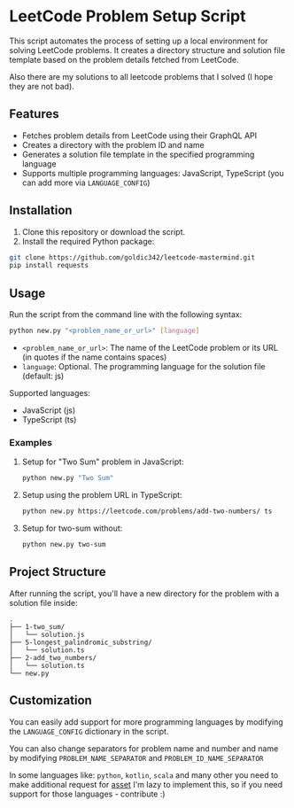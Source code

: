# LeetCode Problem Setup Script

This script automates the process of setting up a local environment for solving LeetCode problems. It creates a directory structure and solution file template based on the problem details fetched from LeetCode.

Also there are my solutions to all leetcode problems that I solved (I hope they are not bad).

## Features

- Fetches problem details from LeetCode using their GraphQL API
- Creates a directory with the problem ID and name
- Generates a solution file template in the specified programming language
- Supports multiple programming languages: JavaScript, TypeScript (you can add more via `LANGUAGE_CONFIG`)

## Installation

1. Clone this repository or download the script.
2. Install the required Python package:

```bash
git clone https://github.com/goldic342/leetcode-mastermind.git
pip install requests
```

## Usage

Run the script from the command line with the following syntax:

```bash
python new.py "<problem_name_or_url>" [language]
```

- `<problem_name_or_url>`: The name of the LeetCode problem or its URL (in quotes if the name contains spaces)
- `language`: Optional. The programming language for the solution file (default: js)

Supported languages:

- JavaScript (js)
- TypeScript (ts)

### Examples

1. Setup for "Two Sum" problem in JavaScript:

   ```bash
   python new.py "Two Sum"
   ```

2. Setup using the problem URL in TypeScript:

   ```bash
   python new.py https://leetcode.com/problems/add-two-numbers/ ts
   ```

3. Setup for two-sum without:

   ```bash
   python new.py two-sum
   ```

## Project Structure

After running the script, you'll have a new directory for the problem with a solution file inside:

```text
.
├── 1-two_sum/
│   └── solution.js
├── 5-longest_palindromic_substring/
│   └── solution.ts
├── 2-add_two_numbers/
│   └── solution.ts
└── new.py
```

## Customization

You can easily add support for more programming languages by modifying the `LANGUAGE_CONFIG` dictionary in the script.

You can also change separators for problem name and number and name by modifying `PROBLEM_NAME_SEPARATOR` and `PROBLEM_ID_NAME_SEPARATOR`

In some languages like: `python`, `kotlin`, `scala` and many other you need to make additional request for [asset](https://assets.leetcode.com/monaco-tm/configurations/scala.json) I'm lazy to implement this, so if you need support for those languages - contribute :)
